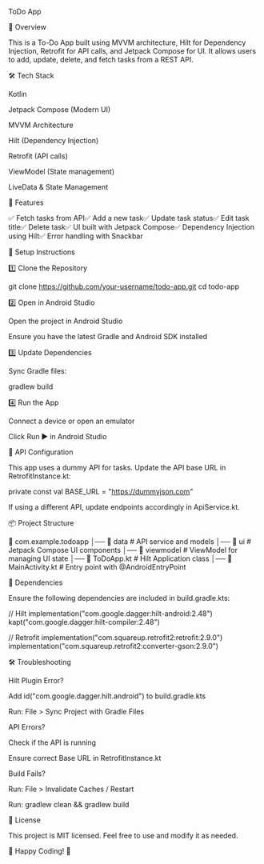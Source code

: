 ToDo App

📌 Overview

This is a To-Do App built using MVVM architecture, Hilt for Dependency Injection, Retrofit for API calls, and Jetpack Compose for UI. It allows users to add, update, delete, and fetch tasks from a REST API.

🛠️ Tech Stack

Kotlin

Jetpack Compose (Modern UI)

MVVM Architecture

Hilt (Dependency Injection)

Retrofit (API calls)

ViewModel (State management)

LiveData & State Management

🎯 Features

✅ Fetch tasks from API✅ Add a new task✅ Update task status✅ Edit task title✅ Delete task✅ UI built with Jetpack Compose✅ Dependency Injection using Hilt✅ Error handling with Snackbar

🚀 Setup Instructions

1️⃣ Clone the Repository

git clone https://github.com/your-username/todo-app.git
cd todo-app

2️⃣ Open in Android Studio

Open the project in Android Studio

Ensure you have the latest Gradle and Android SDK installed

3️⃣ Update Dependencies

Sync Gradle files:

gradlew build

4️⃣ Run the App

Connect a device or open an emulator

Click Run ▶️ in Android Studio

🔧 API Configuration

This app uses a dummy API for tasks. Update the API base URL in RetrofitInstance.kt:

private const val BASE_URL = "https://dummyjson.com"

If using a different API, update endpoints accordingly in ApiService.kt.

📦 Project Structure

📂 com.example.todoapp
│── 📂 data            # API service and models
│── 📂 ui              # Jetpack Compose UI components
│── 📂 viewmodel       # ViewModel for managing UI state
│── 📜 ToDoApp.kt      # Hilt Application class
│── 📜 MainActivity.kt # Entry point with @AndroidEntryPoint

📌 Dependencies

Ensure the following dependencies are included in build.gradle.kts:

// Hilt
implementation("com.google.dagger:hilt-android:2.48")
kapt("com.google.dagger:hilt-compiler:2.48")

// Retrofit
implementation("com.squareup.retrofit2:retrofit:2.9.0")
implementation("com.squareup.retrofit2:converter-gson:2.9.0")

🛠️ Troubleshooting

Hilt Plugin Error?

Add id("com.google.dagger.hilt.android") to build.gradle.kts

Run: File > Sync Project with Gradle Files

API Errors?

Check if the API is running

Ensure correct Base URL in RetrofitInstance.kt

Build Fails?

Run: File > Invalidate Caches / Restart

Run: gradlew clean && gradlew build

📝 License

This project is MIT licensed. Feel free to use and modify it as needed.

🚀 Happy Coding! 🎯
